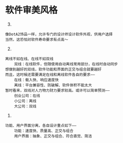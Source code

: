 # 软件审美风格

3.

	像DotA2饰品一样，允许专门的设计师设计软件外观，供用户选择
	当然，这恐怕对软件寿命要求有点高～

2.

	离线不如在线、在线不如双线
		双线：在线软件，但随使用自动离线常用部分，在线时自动同步
	想做到越好的双线，软件功能和界面的正交与组合就要越好
	而且，这时候还需要满足在线和离线软件各自的要求——
		在线：载入快、响应速度快
		离线：平台兼容性、防破解、软件体积不能太大
	暂时看来，双线对人力物力财力要求较高。或许可以简单预测——
		创业公司：在线
		小公司：离线
		大公司：双线
1.

	功能、用户界面分离，各自设计重点如下——
		功能：速度快、质量高、正交与组合
		用户界面：抽象、正交与组合、符合直觉、简洁
